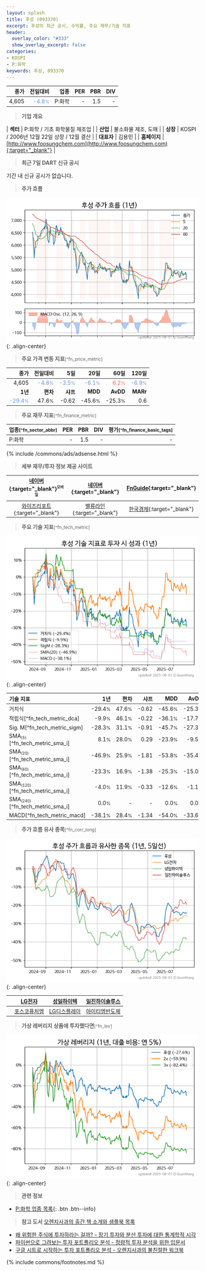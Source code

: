 ```yaml
---
layout: splash
title: 후성 (093370)
excerpt: 후성의 최근 공시, 수익률, 주요 재무/기술 지표
header:
  overlay_color: "#333"
  show_overlay_excerpt: false
categories:
- KOSPI
- P:화학
keywords: 후성, 093370
---
```


| **종가** | **전일대비** | **업종** | **PER** | **PBR** | **DIV** |
| -------: | -----------: | -------: | ------: | ------: | ------: |
| 4,605 | <span style="color: cornflowerblue">-4.8<small>%</small></span> | P:화학 | - | 1.5 | - |

<!-- more -->


> **기업 개요**<a id="company"></a>

| <span style="white-space:nowrap;">**섹터**</span> | P:화학 / 기초 화학물질 제조업 |
| <span style="white-space:nowrap;">**산업**</span> | 불소화물 제조, 도매 |
| <span style="white-space:nowrap;">**상장**</span> | KOSPI / 2006년 12월 22일 상장 / 12월 결산 |
| <span style="white-space:nowrap;">**대표자**</span> | 김용민 |
| <span style="white-space:nowrap;">**홈페이지**</span> | [http://www.foosungchem.com](http://www.foosungchem.com){:target="_blank"} |


> **최근 7일 DART 신규 공시**<a id="dart"></a>

기간 내 신규 공시가 없습니다.


> **주가 흐름**<a id="price"></a>

![093370](/stock/images/093370.png){: .align-center}


> **주요 가격 변동 지표**<small>[^fn_price_metric]</small>

| **종가** | **전일대비** | **5일** | **20일** | **60일** | **120일** |
| -------: | -----------: | ------: | -------: | -------: | --------: |
| 4,605 | <span style="color: cornflowerblue">-4.8<small>%</small></span> | <span style="color: cornflowerblue">-3.5<small>%</small></span> | <span style="color: cornflowerblue">-6.1<small>%</small></span> | <span style="color: tomato">6.2<small>%</small></span> | <span style="color: cornflowerblue">-6.9<small>%</small></span> |
| **1년** | **편차** | **샤프** | **MDD** | **AvDD** | **MARr** |
| <span style="color: cornflowerblue">-29.4<small>%</small></span> | 47.6<small>%</small> | -0.62 | -45.6<small>%</small> | -25.3<small>%</small> | 0.6 |


> **주요 재무 지표**<small>[^fn_finance_metric]</small>

| **업종**<small>[^fn_sector_abbr]</small> | **PER** | **PBR** | **DIV** | **평가**<small>[^fn_finance_basic_tags]</small> |
| :--------------------------------------- | ------: | ------: | ------: | ----------------------------------------------: |
| P:화학 | - | 1.5 | - | - |



{% include /commons/ads/adsense.html %}

> **세부 재무/투자 정보 제공 사이트**

| [네이버](https://m.stock.naver.com/domestic/stock/093370/finance/summary){:target="_blank"}<sup><small>모바일</small></sup> | [네이버](https://finance.naver.com/item/coinfo.naver?code=093370){:target="_blank"} | [FnGuide](https://comp.fnguide.com/SVO2/ASP/SVD_Invest.asp?gicode=A093370&MenuYn=Y){:target="_blank"} |
| :---: | :---: | :---: |
| [와이즈리포트](https://comp.wisereport.co.kr/company/c1040001.aspx?cmp_cd=093370){:target="_blank"} | [밸류라인](https://www.valueline.co.kr/finance/summary/093370){:target="_blank"} | [한국경제](https://markets.hankyung.com/stock/093370/financial-summary){:target="_blank"} |


> **주요 기술 지표**<small>[^fn_tech_metric]</small>


![093370](/stock/images/093370_tech.png){: .align-center}

| **기술 지표** | **1년** | **편차** | **샤프** | **MDD** | **AvDD** |
| :------------ | ------: | -----------: | -------: | ------: | -------: |
| 거치식 | -29.4<small>%</small> | 47.6<small>%</small> | -0.62 | -45.6<small>%</small> | -25.3<small>%</small> |
| 적립식[^fn_tech_metric_dca] | -9.9<small>%</small> | 46.1<small>%</small> | -0.22 | -36.1<small>%</small> | -17.7<small>%</small> |
| Sig. M[^fn_tech_metric_sigm] | -28.3<small>%</small> | 31.1<small>%</small> | -0.91 | -45.7<small>%</small> | -27.3<small>%</small> |
| SMA<small><sub>(5)</sub></small>[^fn_tech_metric_sma_i] | 8.1<small>%</small> | 28.0<small>%</small> | 0.29 | -23.9<small>%</small> | -9.5<small>%</small> |
| SMA<small><sub>(20)</sub></small>[^fn_tech_metric_sma_i] | -46.9<small>%</small> | 25.9<small>%</small> | -1.81 | -53.8<small>%</small> | -35.4<small>%</small> |
| SMA<small><sub>(60)</sub></small>[^fn_tech_metric_sma_i] | -23.3<small>%</small> | 16.9<small>%</small> | -1.38 | -25.3<small>%</small> | -15.0<small>%</small> |
| SMA<small><sub>(120)</sub></small>[^fn_tech_metric_sma_i] | -4.0<small>%</small> | 11.9<small>%</small> | -0.33 | -12.6<small>%</small> | -1.1<small>%</small> |
| SMA<small><sub>(240)</sub></small>[^fn_tech_metric_sma_i] | 0.0<small>%</small> | - | - | 0.0<small>%</small> | 0.0<small>%</small> |
| MACD[^fn_tech_metric_macd] | -38.1<small>%</small> | 28.4<small>%</small> | -1.34 | -54.0<small>%</small> | -33.6<small>%</small> |


> **주가 흐름 유사 종목**<a id="corr"></a><small>[^fn_corr_long]</small>

![093370](/stock/images/093370_corr.png){: .align-center}

|       | [LG전자](/066570/) | [성일하이텍](/365340/) | [일진하이솔루스](/271940/) |
| :---: | :------------------------------------: | :------------------------------------: | :------------------------------------: |
|       | [포스코퓨처엠](/003670/) | [LG디스플레이](/034220/) | [아이티엠반도체](/084850/) |


> **가상 레버리지 상품에 투자했다면**<a id="2x"></a><small>[^fn_lev]</small>

![093370](/stock/images/093370_2x.png){: .align-center}


> **관련 정보**

- [P:화학 업종 목록](/stats/sector/kospi_업종_화학_종목/){: .btn .btn--info}

> **참고 도서** [오렌지사과의 출간 책 소개와 샘플북 목록](https://kongdori.tistory.com/691)

- [왜 위험한 주식에 투자하라는 걸까? - 장기 투자와 분산 투자에 대한 통계학적 시각](https://kongdori.tistory.com/421)
- [파이썬으로 그려보는 투자 포트폴리오 분석  - 정량적 투자 분석을 위한 입문서](https://kongdori.tistory.com/643)
- [구글 시트로 시작하는 투자 포트폴리오 분석 - 오렌지사과의 불친절한 워크북](https://kongdori.tistory.com/449)


{% include commons/footnotes.md %}